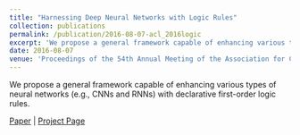 ```yaml
---
title: "Harnessing Deep Neural Networks with Logic Rules"
collection: publications
permalink: /publication/2016-08-07-acl_2016logic
excerpt: 'We propose a general framework capable of enhancing various types of neural networks (e.g., CNNs and RNNs) with declarative first-order logic rules.'
date: 2016-08-07
venue: 'Proceedings of the 54th Annual Meeting of the Association for Computational Linguistics'
---
```

We propose a general framework capable of enhancing various types of neural networks (e.g., CNNs and RNNs) with declarative first-order logic rules.

[Paper](https://hunterhector.github.io/files/papers/Hu_et_al._-_2016_-_ACL_16_Proceedings_of_the_54th_Annual_Meeting_of_the_Association_for_Computational_Linguistics.pdf) \| [Project Page](https://github.com/ZhitingHu/logicnn)

